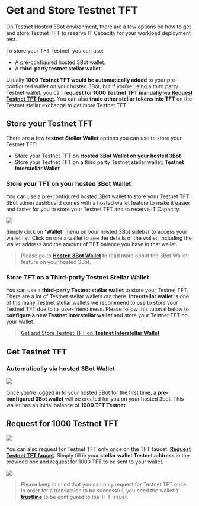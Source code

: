 # Get and Store Testnet TFT 

On Testnet Hosted 3Bot environment, there are a few options on how to get and store Testnet TFT to reserve IT Capacity for your workload deployment test.  

To store your TFT Testnet, you can use:
- A pre-configured hosted 3Bot wallet.
- A __third-party testnet stellar wallet__.

 Usually __1000 Testnet TFT would be automatically added__ to your pre-configured wallet on your hosted 3Bot, but if you're using a third party Testnet wallet, you can __request for 1000 Testnet TFT manually__ via [__Request Testnet TFT faucet__](https://gettft.testnet.grid.tf). You can also __trade other stellar tokens into TFT__ on the Testnet stellar exchange to get more Testnet TFT.


## Store your Testnet TFT

There are a few __testnet Stellar Wallet__ options you can use to store your Testnet TFT:
- Store your Testnet TFT on __Hosted 3Bot Wallet on your hosted 3Bot__
- Store your Testnet TFT on a third party Testnet stellar wallet: __Testnet Interstellar Wallet__


### Store your TFT on your hosted 3Bot Wallet

You can use a pre-configured hosted 3Bot wallet to store your Testnet TFT. 3Bot admin dashboard comes with a hosted wallet feature to make it easier and faster for you to store your Testnet TFT and to reserve IT Capacity. 

![](testnet_tft3.png)

Simply click on __'Wallet'__ menu on your hosted 3Bot sidebar to access your wallet list. Click on one a wallet to see the details of the wallet, including the wallet address and the amount of TFT balance you have in that wallet.

> Please go to [__Hosted 3Bot Wallet__](3bot_wallet.md) to read more about the 3Bot Wallet feature on your hosted 3Bot.


### Store TFT on a Third-party Testnet Stellar Wallet

You can use a __third-party Testnet stellar wallet__ to store your Testnet TFT. There are a lot of Testnet stellar wallets out there. __Interstellar wallet__ is one of the many Testnet stellar wallets we recommend to use to store your Testnet TFT due to its user-friendliness. Please follow this tutorial below to __configure a new Testnet interstellar wallet__ and store your Testnet TFT on your wallet.

> [Get and Store Testnet TFT on __Testnet Interstellar Wallet__](testnet_wallet_interstellar.md)

## Get Testnet TFT

### Automatically via hosted 3Bot Wallet

![](testnet_gettft.png)

Once you're logged in to your hosted 3Bot for the first time, a __pre-configured 3Bot wallet__ will be created for you on your hosted 3bot. This wallet has an initial balance of __1000 TFT Testnet__.

## Request for 1000 Testnet TFT 

![](testnet_tft.png)

You can also request for Testnet TFT only once on the TFT faucet: [__Request Testnet TFT faucet__](https://gettft.testnet.grid.tf). Simply fill in your __stellar wallet Testnet address__ in the provided box and request for 1000 TFT to be sent to your wallet.


![](testnet_tft2.png)

> Please keep in mind that you can only request for Testnet TFT once. In order for a transaction to be successful, you need the wallet's [__trustline__](https://medium.com/stellar-community/a-guide-to-trustlines-on-stellar-8bc46091a86f) to be configured to the TFT issuer. 
